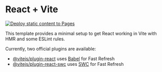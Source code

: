 # React + Vite


[![Deploy static content to Pages](https://github.com/Jal7823/mosDevFrontEnd/actions/workflows/jekyll-gh-pages.yml/badge.svg)](https://github.com/Jal7823/mosDevFrontEnd/actions/workflows/jekyll-gh-pages.yml)

This template provides a minimal setup to get React working in Vite with HMR and some ESLint rules.

Currently, two official plugins are available:

- [@vitejs/plugin-react](https://github.com/vitejs/vite-plugin-react/blob/main/packages/plugin-react/README.md) uses [Babel](https://babeljs.io/) for Fast Refresh
- [@vitejs/plugin-react-swc](https://github.com/vitejs/vite-plugin-react-swc) uses [SWC](https://swc.rs/) for Fast Refresh
